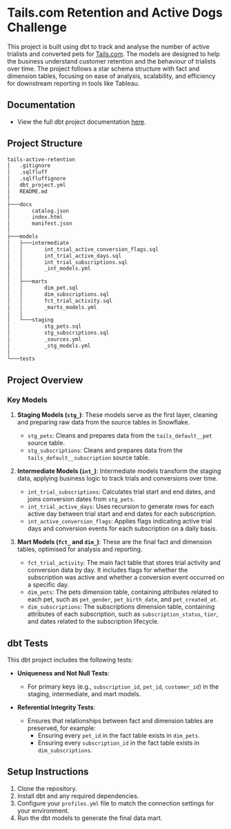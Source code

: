# Tails.com Retention and Active Dogs Challenge

This project is built using dbt to track and analyse the number of active trialists and converted pets for [Tails.com](https://tails.com/gb/). The models are designed to help the business understand customer retention and the behaviour of trialists over time. The project follows a star schema structure with fact and dimension tables, focusing on ease of analysis, scalability, and efficiency for downstream reporting in tools like Tableau.

## Documentation

 - View the full dbt project documentation [here](https://dobsontom.github.io/tails-active-retention/).

## Project Structure

```bash
tails-active-retention
│   .gitignore
│   .sqlfluff
│   .sqlfluffignore
│   dbt_project.yml
│   README.md
│
├───docs
│       catalog.json
│       index.html
│       manifest.json
│
├───models
│   ├───intermediate
│   │       int_trial_active_conversion_flags.sql
│   │       int_trial_active_days.sql
│   │       int_trial_subscriptions.sql
│   │       _int_models.yml
│   │
│   ├───marts
│   │       dim_pet.sql
│   │       dim_subscriptions.sql
│   │       fct_trial_activity.sql
│   │       _marts_models.yml
│   │
│   └───staging
│           stg_pets.sql
│           stg_subscriptions.sql
│           _sources.yml
│           _stg_models.yml
│
└───tests
```
## Project Overview

### Key Models

1. **Staging Models (`stg_`)**: These models serve as the first layer, cleaning and preparing raw data from the source tables in Snowflake.
   - `stg_pets`: Cleans and prepares data from the `tails_default__pet` source table.
   - `stg_subscriptions`: Cleans and prepares data from the `tails_default__subscription` source table.

2. **Intermediate Models (`int_`)**: Intermediate models transform the staging data, applying business logic to track trials and conversions over time.
   - `int_trial_subscriptions`: Calculates trial start and end dates, and joins conversion dates from `stg_pets`.
   - `int_trial_active_days`: Uses recursion to generate rows for each active day between trial start and end dates for each subscription.
   - `int_active_conversion_flags`: Applies flags indicating active trial days and conversion events for each subscription on a daily basis.

3. **Mart Models (`fct_` and `dim_`)**: These are the final fact and dimension tables, optimised for analysis and reporting.
   - `fct_trial_activity`: The main fact table that stores trial activity and conversion data by day. It includes flags for whether the subscription was active and whether a conversion event occurred on a specific day.
   - `dim_pets`: The pets dimension table, containing attributes related to each pet, such as `pet_gender`, `pet_birth_date`, and `pet_created_at`.
   - `dim_subscriptions`: The subscriptions dimension table, containing attributes of each subscription, such as `subscription_status`, `tier`, and dates related to the subscription lifecycle.

## dbt Tests

This dbt project includes the following tests:

- **Uniqueness and Not Null Tests**:
  - For primary keys (e.g., `subscription_id`, `pet_id`, `customer_id`) in the staging, intermediate, and mart models.
  
- **Referential Integrity Tests**:
  - Ensures that relationships between fact and dimension tables are preserved, for example:
    - Ensuring every `pet_id` in the fact table exists in `dim_pets`.
    - Ensuring every `subscription_id` in the fact table exists in `dim_subscriptions`.

## Setup Instructions

1. Clone the repository.
2. Install dbt and any required dependencies.
3. Configure your `profiles.yml` file to match the connection settings for your environment.
4. Run the dbt models to generate the final data mart.
